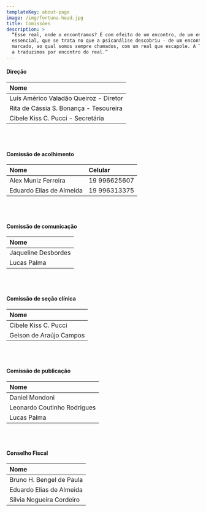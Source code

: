 ```yaml
---
templateKey: about-page
image: /img/fortuna-head.jpg
title: Comissões
description: >
  “Esse real, onde o encontramos? É com efeito de um encontro, de um encontro
  essencial, que se trata no que a psicanálise descobriu - de um encontro
  marcado, ao qual somos sempre chamados, com um real que escapole. A Tykhe, nós
  a traduzimos por encontro do real.”
---
```


#### Direção

| Nome                    |
| :---------------------- |
| Luís Américo Valadão Queiroz - Diretor |
| Rita de Cássia S. Bonança - Tesoureira    |
| Cibele Kiss C. Pucci - Secretária    |

<br/>
<br/>

#### Comissão de acolhimento

| Nome                    | Celular         |
| :---------------------- | :-------------- |
| Alex Muniz Ferreira | 19 996625607 |
| Eduardo Elias de Almeida    | 19 996313375 |

<br/>
<br/>

#### Comissão de comunicação

| Nome                        |
| :-------------------------- |
| Jaqueline Desbordes    |
| Lucas Palma |

<br/>
<br/>

#### Comissão de seção clínica

| Nome                         |
| :--------------------------- |
| Cibele Kiss C. Pucci     |
| Geison de Araújo Campos |

<br/>
<br/>

#### Comissão de publicação

| Nome                         |
| :--------------------------- |
| Daniel Mondoni     |
| Leonardo Coutinho Rodrigues     |
| Lucas Palma |

<br/>
<br/>

#### Conselho Fiscal

| Nome                     |
| :----------------------- |
| Bruno H. Bengel de Paula |
| Eduardo Elias de Almeida           |
| Silvia Nogueira Cordeiro     |
